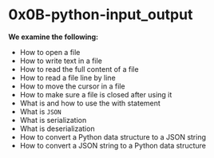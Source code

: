 # 0x0B-python-input_output

**We examine the following:**
- How to open a file
- How to write text in a file
- How to read the full content of a file
- How to read a file line by line
- How to move the cursor in a file
- How to make sure a file is closed after using it
- What is and how to use the with statement
- What is `JSON`
- What is serialization
- What is deserialization
- How to convert a Python data structure to a JSON string
- How to convert a JSON string to a Python data structure
